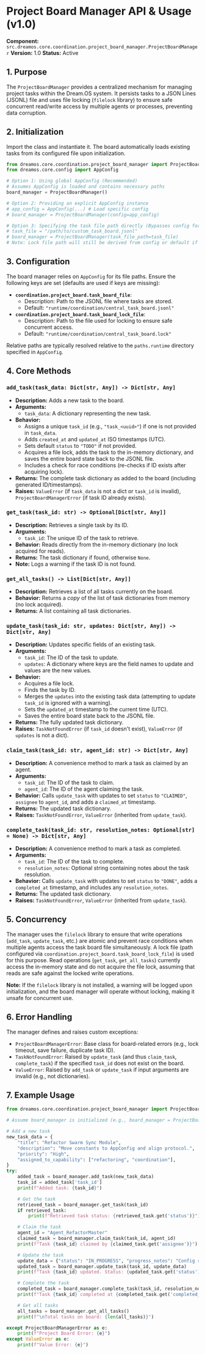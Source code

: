 # Project Board Manager API & Usage (v1.0)

**Component:** `src.dreamos.core.coordination.project_board_manager.ProjectBoardManager`
**Version:** 1.0
**Status:** Active

## 1. Purpose

The `ProjectBoardManager` provides a centralized mechanism for managing project tasks within the Dream.OS system. It persists tasks to a JSON Lines (JSONL) file and uses file locking (`filelock` library) to ensure safe concurrent read/write access by multiple agents or processes, preventing data corruption.

## 2. Initialization

Import the class and instantiate it. The board automatically loads existing tasks from its configured file upon initialization.

```python
from dreamos.core.coordination.project_board_manager import ProjectBoardManager
from dreamos.core.config import AppConfig

# Option 1: Using global AppConfig (Recommended)
# Assumes AppConfig is loaded and contains necessary paths
board_manager = ProjectBoardManager()

# Option 2: Providing an explicit AppConfig instance
# app_config = AppConfig(...) # Load specific config
# board_manager = ProjectBoardManager(config=app_config)

# Option 3: Specifying the task file path directly (Bypasses config for path)
# task_file = "/path/to/custom_task_board.jsonl"
# board_manager = ProjectBoardManager(task_file_path=task_file)
# Note: Lock file path will still be derived from config or default if using this option.
```

## 3. Configuration

The board manager relies on `AppConfig` for its file paths. Ensure the following keys are set (defaults are used if keys are missing):

*   **`coordination.project_board.task_board_file`**: 
    *   Description: Path to the JSONL file where tasks are stored.
    *   Default: `"runtime/coordination/central_task_board.jsonl"`
*   **`coordination.project_board.task_board_lock_file`**: 
    *   Description: Path to the file used for locking to ensure safe concurrent access.
    *   Default: `"runtime/coordination/central_task_board.lock"`

Relative paths are typically resolved relative to the `paths.runtime` directory specified in `AppConfig`.

## 4. Core Methods

### `add_task(task_data: Dict[str, Any]) -> Dict[str, Any]`

*   **Description:** Adds a new task to the board.
*   **Arguments:**
    *   `task_data`: A dictionary representing the new task.
*   **Behavior:**
    *   Assigns a unique `task_id` (e.g., `"task_<uuid>"`) if one is not provided in `task_data`.
    *   Adds `created_at` and `updated_at` ISO timestamps (UTC).
    *   Sets default `status` to `"TODO"` if not provided.
    *   Acquires a file lock, adds the task to the in-memory dictionary, and saves the entire board state back to the JSONL file.
    *   Includes a check for race conditions (re-checks if ID exists after acquiring lock).
*   **Returns:** The complete task dictionary as added to the board (including generated ID/timestamps).
*   **Raises:** `ValueError` (if `task_data` is not a dict or `task_id` is invalid), `ProjectBoardManagerError` (if task ID already exists).

### `get_task(task_id: str) -> Optional[Dict[str, Any]]`

*   **Description:** Retrieves a single task by its ID.
*   **Arguments:**
    *   `task_id`: The unique ID of the task to retrieve.
*   **Behavior:** Reads directly from the in-memory dictionary (no lock acquired for reads).
*   **Returns:** The task dictionary if found, otherwise `None`.
*   **Note:** Logs a warning if the task ID is not found.

### `get_all_tasks() -> List[Dict[str, Any]]`

*   **Description:** Retrieves a list of all tasks currently on the board.
*   **Behavior:** Returns a *copy* of the list of task dictionaries from memory (no lock acquired).
*   **Returns:** A list containing all task dictionaries.

### `update_task(task_id: str, updates: Dict[str, Any]) -> Dict[str, Any]`

*   **Description:** Updates specific fields of an existing task.
*   **Arguments:**
    *   `task_id`: The ID of the task to update.
    *   `updates`: A dictionary where keys are the field names to update and values are the new values.
*   **Behavior:**
    *   Acquires a file lock.
    *   Finds the task by ID.
    *   Merges the `updates` into the existing task data (attempting to update `task_id` is ignored with a warning).
    *   Sets the `updated_at` timestamp to the current time (UTC).
    *   Saves the entire board state back to the JSONL file.
*   **Returns:** The fully updated task dictionary.
*   **Raises:** `TaskNotFoundError` (if `task_id` doesn't exist), `ValueError` (if `updates` is not a dict).

### `claim_task(task_id: str, agent_id: str) -> Dict[str, Any]`

*   **Description:** A convenience method to mark a task as claimed by an agent.
*   **Arguments:**
    *   `task_id`: The ID of the task to claim.
    *   `agent_id`: The ID of the agent claiming the task.
*   **Behavior:** Calls `update_task` with updates to set `status` to `"CLAIMED"`, `assignee` to `agent_id`, and adds a `claimed_at` timestamp.
*   **Returns:** The updated task dictionary.
*   **Raises:** `TaskNotFoundError`, `ValueError` (inherited from `update_task`).

### `complete_task(task_id: str, resolution_notes: Optional[str] = None) -> Dict[str, Any]`

*   **Description:** A convenience method to mark a task as completed.
*   **Arguments:**
    *   `task_id`: The ID of the task to complete.
    *   `resolution_notes`: Optional string containing notes about the task resolution.
*   **Behavior:** Calls `update_task` with updates to set `status` to `"DONE"`, adds a `completed_at` timestamp, and includes any `resolution_notes`.
*   **Returns:** The updated task dictionary.
*   **Raises:** `TaskNotFoundError`, `ValueError` (inherited from `update_task`).

## 5. Concurrency

The manager uses the `filelock` library to ensure that write operations (`add_task`, `update_task`, etc.) are atomic and prevent race conditions when multiple agents access the task board file simultaneously. A lock file (path configured via `coordination.project_board.task_board_lock_file`) is used for this purpose. Read operations (`get_task`, `get_all_tasks`) currently access the in-memory state and do not acquire the file lock, assuming that reads are safe against the locked write operations.

**Note:** If the `filelock` library is not installed, a warning will be logged upon initialization, and the board manager will operate without locking, making it unsafe for concurrent use.

## 6. Error Handling

The manager defines and raises custom exceptions:

*   `ProjectBoardManagerError`: Base class for board-related errors (e.g., lock timeout, save failure, duplicate task ID).
*   `TaskNotFoundError`: Raised by `update_task` (and thus `claim_task`, `complete_task`) if the specified `task_id` does not exist on the board.
*   `ValueError`: Raised by `add_task` or `update_task` if input arguments are invalid (e.g., not dictionaries).

## 7. Example Usage

```python
from dreamos.core.coordination.project_board_manager import ProjectBoardManager, TaskNotFoundError

# Assume board_manager is initialized (e.g., board_manager = ProjectBoardManager())

# Add a new task
new_task_data = {
    "title": "Refactor Swarm Sync Module",
    "description": "Move constants to AppConfig and align protocol.",
    "priority": "High",
    "assigned_to_capability": ["refactoring", "coordination"],
}
try:
    added_task = board_manager.add_task(new_task_data)
    task_id = added_task['task_id']
    print(f"Added task: {task_id}")

    # Get the task
    retrieved_task = board_manager.get_task(task_id)
    if retrieved_task:
        print(f"Retrieved task status: {retrieved_task.get('status')}")

    # Claim the task
    agent_id = "Agent_RefactorMaster"
    claimed_task = board_manager.claim_task(task_id, agent_id)
    print(f"Task {task_id} claimed by {claimed_task.get('assignee')}")

    # Update the task
    update_data = {"status": "IN_PROGRESS", "progress_notes": "Config refactoring done."}
    updated_task = board_manager.update_task(task_id, update_data)
    print(f"Task {task_id} updated. Status: {updated_task.get('status')}")

    # Complete the task
    completed_task = board_manager.complete_task(task_id, resolution_notes="Protocol aligned.")
    print(f"Task {task_id} completed at {completed_task.get('completed_at')}")

    # Get all tasks
    all_tasks = board_manager.get_all_tasks()
    print(f"\nTotal tasks on board: {len(all_tasks)}")

except ProjectBoardManagerError as e:
    print(f"Project Board Error: {e}")
except ValueError as e:
    print(f"Value Error: {e}") 